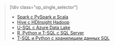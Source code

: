 > [!div class="op_single_selector"]
> * [Spark с PySpark и Scala](../articles/machine-learning/data-science-process-walkthroughs-spark.md)
> * [Hive с HDInsight Hadoop](../articles/machine-learning/data-science-process-walkthroughs-hdinsight-hadoop.md)
> * [U-SQL с Azure Data Lake](../articles/machine-learning/data-science-process-walkthroughs-azure-data-lake.md)
> * [R, Python и T-SQL с SQL Server](../articles/machine-learning/data-science-process-walkthroughs-sql-server.md)
> * [T-SQL и Python с хранилищем данных SQL](../articles/machine-learning/data-science-process-walkthroughs-sql-data-warehouse.md)
> 
> 

